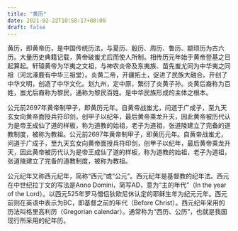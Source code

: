 ```yaml
---
title: "黄历"
date: 2021-02-22T10:58:17+08:00
draft: false
---
```


黄历，即黄帝历，是中国传统历法，与夏历、殷历、周历、鲁历、颛顼历为古六历。大量历史典籍记载，黄帝破蚩尤后而使人所制。相传历元年始于黄帝登基之日起算起。轩辕黄帝为华夷之文祖，与神农炎帝及东夷族、苗先蚩尤同为中华夷之同祖（河北涿鹿有中华三祖堂）。炎黄二帝，开疆拓土，促进了民族大融合。开创了中华文明，创造了中华文化。划九州，定中原，繁衍了炎黄子孙。炎黄后裔称为百姓，蚩尤后裔称为黎民，通称为黎民百姓。是中华民族形成的主体之根本。

公元前2697年黄帝制甲子，即黄历元年。自黄帝战蚩尤，问道于广成子，至九天玄女向黄帝面授兵符印剑，创甲子以纪年，最后黄帝乘龙升天，因此黄帝被历代认为是帝王成仙了道的样板，称为道教的始祖，老子为道祖，张道陵建立了完备的道教制度，被称为教祖。公元前2697年黄帝制甲子，即黄历元年。自黄帝战蚩尤，问道于广成子，至九天玄女向黄帝面授兵符印剑，创甲子以纪年，最后黄帝乘龙升天，因此黄帝被历代认为是帝王成仙了道的样板，称为道教的始祖，老子为道祖，张道陵建立了完备的道教制度，被称为教祖。

公元纪年又称西元纪年，简称“西元”或“公元”。西元纪年是基督教的纪年法。西元在中世纪拉丁文的写法是Anno Domini，简写AD，意为“主的年代”（In the year of the Lord）。以西元525年罗马僧侣狄欧尼休认定的耶稣生年为纪元元年。西元前则在英语中表示为BC，即基督之前的年代（Before Christ）。西元纪年采用的历法叫格里高利历（Gregorian calendar）。通常称为“西历、公历”，也就是我国现行所采用的纪年历。



